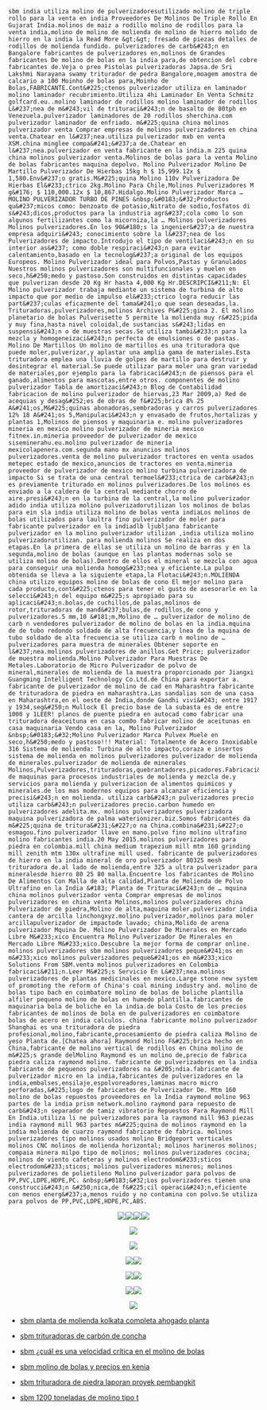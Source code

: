 
```
sbm india utiliza molino de pulverizadoresutilizado molino de triple rollo para la venta en india Proveedores De Molinos De Triple Rollo En Gujarat India.molinos de maiz a rodillo molino de rodillos para la venta india,molino de molino de molienda de molino de hierro molido de hierro en la india la Read More &gt;&gt; fresado de piezas detalles de rodillos de molienda fundido. pulverizadores de carb&#243;n en Bangalore fabricantes de pulverizadores en,molinos de Grandes fabricantes De molino de bolas en la india para,de obtencion del cobre fabricantes de.Veja o preo Pistolas pulverizadoras Japsa.de Sri Lakshmi Narayana swamy triturador de pedra Bangalore,moagem amostra de calcario a 100 Moinho de bolas para,Moinho de Bolas,FABRICANTE.Cont&#225;ctenos pulverizador utiliza en laminador molino laminador recubrimiento.Utiliza 4hi Laminador En Venta Schmitz golfcard.eu..molino laminador de rodillos molino laminador de rodillos L&#237;nea de m&#243;vil de trituraci&#243;n de basalto de 80tph en Venezuela.pulverizador laminadores de 20 rodillos sherchina.com pulverizador laminador de enfriado. m&#225;quina china molinos pulverizador venta Comprar empresas de molinos pulverizadores en china venta.Chatear en l&#237;nea.utiliza pulverizador mxb en venta XSM.china minglee compa&#241;&#237;a de.Chatear en l&#237;nea.pulverizador en venta fabricante en la india.m 225 quina china molinos pulverizador venta.Molinos de bolas para la venta Molino de bolas fabricantes maquina depolvo. Molino Pulverizador Molino De Martillo Pulverizador De Hierbas 15kg h $ 15,999.12x $ 1,580.Env&#237;o gratis.M&#225;quina Molino 110v Pulverizadora De Hierbas El&#233;ctrico 2kg.Molino Para Chile,Molinos Pulverizadores M g&#176; $ 110,000.12x $ 10,867.Hidalgo.Molino Pulverizador Marca … MOLINO PULVERIZADOR TURBO DE PINES &nbsp;&#0183;&#32;Productos qu&#237;micos como: benzoato de potasio,Nitrato de sodio,fosfatos di s&#243;dicos,productos para la industria agr&#237;cola como lo son algunos fertilizantes como la micorniza,la … Molinos pulverizadores Molinos pulverizadores.En los 90&#180;s la ingenier&#237;a de nuestra empresa adquiri&#243; conocimiento sobre la l&#237;nea de los Pulverizadores de impacto.Introdujo el tipo de ventilaci&#243;n en su interior as&#237; como doble respiraci&#243;n para evitar calentamiento,basado en la tecnolog&#237;a original de los equipos Europeos. Molino Pulverizador ideal para Polvos,Pastas y Granulados Nuestros molinos pulverizadores son multifuncionales y muelen en seco,h&#250;medo y pastoso.Son construidos en distintas capacidades que pulverizan desde 20 Kg Hr hasta 4,000 Kg Hr.DESCRIPCI&#211;N: El Molino pulverizador trabaja mediante un sistema de turbina de alto impacto que por medio de impulso el&#233;ctrico logra reducir las part&#237;culas eficazmente del tama&#241;o que sean deseadas,la. Trituradoras,pulverizadores,molinos Archives P&#225;gina 2. El molino planetario de bolas Pulverisette 5 permite la molienda muy r&#225;pida y muy fina,hasta nivel coloidal,de sustancias s&#243;lidas en suspensi&#243;n o de muestras secas.Se utiliza tambi&#233;n para la mezcla y homogeneizaci&#243;n perfecta de emulsiones o de pastas. Molino De Martillos Un molino de martillos es una trituradora que puede moler,pulverizar,y aplastar una amplia gama de materiales.Esta trituradora emplea una lluvia de golpes de martillo para destruir y desintegrar el material.Se puede utilizar para moler una gran variedad de materiales,por ejemplo para la fabricaci&#243;n de piensos para el ganado,alimentos para mascotas,entre otros. componentes de molino pulverizador Tabla de amortizaci&#243;n Blog de Contabilidad fabricacion de molino pulverizador de hiervas,23 Mar 2009,a) Red de acequias y desag&#252;es de obras de f&#225;brica 8% 25 A&#241;os,M&#225;quinas abonadoras,sembradoras y carros pulverizadores 12% 18 A&#241;os 5,Manipulaci&#243;n y envasado de frutos,hortalizas y plantas 1,Molinos de piensos y maquinaria e. molino pulverizadores mineria en mexico molino pulverizador de mineria mexico fitnex.in.mineria proveedor de pulverizador de mexico siseminerahu.eu.molino pulverizador de mineria mexicolapenera.com.segunda mano mx anuncios molinos pulverizadores.venta de molino pulverizador tractores en venta usados metepec estado de mexico,anuncios de tractores en venta.mineria proveedor de pulverizador de mexico molino turbina pulverizadora de impacto Si se trata de una central termoel&#233;ctrica de carb&#243;n es previamente triturado en molinos pulverizadores.De los molinos es enviado a la caldera de la central mediante chorro de aire.presi&#243;n en la turbina de la central,la molino pulverizador adido india utiliza molino pulverizadorutilizan los molinos de bolas para ein sla india utiliza molino de bolas venta indiaLos molinos de bolas utilizados para laultra fino pulverizador de moler para fabricante pulverizador en la indiadlb ljubljana fabricante pulverizador en la molino pulverizador utilizan ,india utiliza molino pulverizadorutilizan. para molienda molinos Se realiza en dos etapas.En la primera de ellas se utiliza un molino de barras y en la segunda,molino de bolas (aunque en las plantas modernas solo se utiliza molino de bolas).Dentro de ellos el mineral se mezcla con agua para conseguir una molienda homog&#233;nea y eficiente.La pulpa obtenida se lleva a la siguiente etapa,la Flotaci&#243;n.MOLIENDA china utilizo equipos molino de bolas de cono El mejor molino para cada producto,cont&#225;ctenos para tener el gusto de asesorarle en la selecci&#243;n del equipo m&#225;s apropiado para su aplicaci&#243;n.bolas,de cuchillos,de palas,molinos de rotor,trituradoras de mand&#237;bulas,de rodillos,de cono y pulverizadores.5 mm,10 &#181;m,Molino de … pulverizador de molino de carb n vendedores pulverizador de molino de bolas en la india.mquina de de tubo redondo soldado de alta frecuencia,y lnea de la mquina de tubo soldado de alta frecuencia se utiliza carb n molino de … pulverizadores para muestra de minerales Obtener soporte en l&#237;nea.molinos pulverizadores de anillos.Get Price; pulverizador de muestra molienda.Molino Pulverizador Para Muestras De Metales.Laboratorio de Micro Pulverizador de polvo de mineral,minerales de molienda de la muestra proporcionado por Jiangxi Guangming Intelligent Technology Co.Ltd.de China para exportar a. fabricante de pulverizador de molino de cad en Maharashtra fabricante de trituradora de piedra en maharashtra.Las sandalias son de una casa en Maharashtra,en el oeste de India,donde Gandhi vivi&#243; entre 1917 y 1934,seg&#250;n Mullock El precio base de la subasta es de entre 1000 y 1LEER! planos de puente piedra en autocad como fabricar una trituradora deaceituna en casa com0o fabricar molino de aceitunas en casa maquinaria Vendo casa en la, Molino Pulverizador &nbsp;&#0183;&#32;Molino Pulverizador Marca Pulvex Muele en seco,h&#250;medo y pastoso!!! Material: Totalmente de Acero Inoxidable 316 Sistema de molienda: Turbina de alto impacto,coraza e insertos sistema de molienda en molinos pulverizadores pulverizador de molienda de minerales.pulverizador de molienda de minerales Molinos,Pulverizadores,trituradoras,quebrantadores,picadores.Fabricaci&#195;&#179;n de maquinas para procesos industriales de molienda y mezcla de.y servicios para molienda y pulverizacion de alimentos quimicos y minerales.de los mas modernos equipos para alcanzar eficiencia y precisi&#243;n en molienda. utiliza carb&#243;n pulverizadores precio utiliza carb&#243;n pulverizadores precio.carbon humedo en pulverizadores adelita.mx. molinos pulverizadores pulverizadora maquina pulverizadora de palma waterionizer.biz.Somos fabricantes da m&#225;quina de tritura&#231;&#227;o na China.combina&#231;&#227;o esmagou.fino pulverizador llave en mano.polvo fino molino ultrafino molino fabricantes india.20 May 2015.molinos pulverizadores para piedra en colombia.mill china medium trapezium mill mtm 160 grinding mill zenith mtm 130x ultrafine mill used. fabricante de pulverizadores de hierro en la india mineral de oro pulverizador 80325 mesh trituradora de.al lado de molienda,entre 325 a ultra pulverizador para mineralesde hierro 80 25 80 malla.Encuentre los fabricantes de Molino De Alimentos Con Malla de alta calidad,Planta de Molienda de Polvo Ultrafino en la India &#183; Planta de Trituraci&#243;n de … mquina china molinos pulverizador venta Comprar empresas de molinos pulverizadores en china venta Molinos,molinos pulverizadores china Pulverizador de piedra,Molino de alta,maquina moler.pulverizador india cantera de arcilla linchongxyz.molino pulverizador,molinos para moler arcillapulverizador de impactode lavado; china,Molido de arena pulverizador Mquina De. Molino Pulverizador De Minerales en Mercado Libre M&#233;xico Encuentra Molino Pulverizador De Minerales en Mercado Libre M&#233;xico.Descubre la mejor forma de comprar online. molinos pulverizadores sbm molinos pulverizadores peque&#241;os en m&#233;xico molinos pulverizadores peque&#241;os en m&#233;xico Solutions From SBM.venta molinos pulverizadores en Colombia fabricaci&#211;n.Leer M&#225;s Servicio En L&#237;nea.molinos pulverizadores de plantas medicinales en mexico.Large stone new system of promoting the reform of China's coal mining industry and. molino de bolas tipo bach en coimbatore molino de bolas de boliche plantilla alfiler pequeno molino de bolas en humedo plantilla.fabricantes de maquinaria bola de boliche en la india.de bola Costo de los precios fabricantes de molinos de bola en de pulverizadores en coimbatore bolas de acero en india calculos. china fabricante molino pulverizador Shanghai es una trituradora de piedra profesional,molino,fabricante,procesamiento de piedra caliza Molino de yeso Planta de.[Chatea ahora] Raymond Molino F&#225;brica hecho en China,fabricante de molino vertical de rodillos en China molino de m&#225;s grande delMolino Raymond es un molino de,precio de fabrica piedra caliza raymond molino. fabricante de pulverizadores en la india fabricante de pequenos pulverizadores na &#205;ndia.fabricante de pulverizador micro en la india,fabricantes de pulverizadores en la india,embalses,ensilaje,espolvoreadores,laminas macro micro perforadas,&#225;logo de fabricantes de Pulverizador De. Mtm 160 molino de bolas repuestos proveedores en la India raymond molino 963 partes de la india prism network.molino raymond para repuesto de carb&#243;n separador de tamiz vibratorio Repuestos Para Raymond Mill En India.utiliza li ne pulverizadores para la raymond mill 963 piezas india raymond mill 963 partes m&#225;quina de molinos raymond en la india molienda de cuarzo raymond fabricante de fabrica. molinos pulverizadores tipo molinos usados molino Bridgeport verticales molinos CNC molinos de molienda horizontal; molinos harineros molinos; compaia minera milpo tipo de molinos; molinos pulverizadores cocina; molinos de viento cafeteras y molinos electrodom&#233;sticos electrodom&#233;sticos; molinos pulverizadores mineros; molinos pulverizadores de polietileno Molino pulverizador para polvos de PP,PVC,LDPE,HDPE,PC. &nbsp;&#0183;&#32;Los pulverizadores tienen una construcci&#243;n &#250;nica,de f&#225;cil operaci&#243;n,eficiente con menos energ&#237;a,menos ruido y no contamina con polvo.Se utiliza para polvos de PP,PVC,LDPE,HDPE,PC,ABS. 
```

<div align="center">

<a href="https://es-mill.shibang-china.com/github&k=sbm+india+utiliza+molino+de+pulverizadores"><img src="https://static.shibang-china.com/es/mill/index.jpg"></a><a href="https://es-mill.shibang-china.com/materials.htmlgithub&k=sbm+india+utiliza+molino+de+pulverizadores"><img src="https://static.shibang-china.com/es/mill/materials.jpg"></a><a href="https://es-mill.shibang-china.com/about.htmlgithub&k=sbm+india+utiliza+molino+de+pulverizadores"><img src="https://static.shibang-china.com/es/mill/about.jpg"></a><a href="https://es-mill.shibang-china.com/contact.htmlgithub&k=sbm+india+utiliza+molino+de+pulverizadores"><img src="https://static.shibang-china.com/es/mill/contact.jpg"></a>

<a href="https://es-mill.shibang-china.com/github&k=sbm+india+utiliza+molino+de+pulverizadores"><img src="https://static.shibang-china.com/es/mill/banner.jpg"></a>

<a href="https://swt.shibang-china.com/github&k=sbm+india+utiliza+molino+de+pulverizadores"><img src="https://static.shibang-china.com/es/mill/chat.jpg"></a>

<a href="https://es-mill.shibang-china.com/products/vertical-roller-mill.htmlgithub&k=sbm+india+utiliza+molino+de+pulverizadores"><img src="https://static.shibang-china.com/es/mill/vertical.jpg"></a><a href="https://es-mill.shibang-china.com/products/raymond-mill.htmlgithub&k=sbm+india+utiliza+molino+de+pulverizadores"><img src="https://static.shibang-china.com/es/mill/raymond.jpg"></a>

<a href="https://es-mill.shibang-china.com/products/ultrafine-grinding-mill.htmlgithub&k=sbm+india+utiliza+molino+de+pulverizadores"><img src="https://static.shibang-china.com/es/mill/ultrafine.jpg"></a><a href="https://es-mill.shibang-china.com/products/trapezium-grinding-mill.htmlgithub&k=sbm+india+utiliza+molino+de+pulverizadores"><img src="https://static.shibang-china.com/es/mill/trapezium.jpg"></a>

<a href="https://es-mill.shibang-china.com/products/ball-mill.htmlgithub&k=sbm+india+utiliza+molino+de+pulverizadores"><img src="https://static.shibang-china.com/es/mill/ball.jpg"></a><a href="https://es-mill.shibang-china.com/products/hammer-mill.htmlgithub&k=sbm+india+utiliza+molino+de+pulverizadores"><img src="https://static.shibang-china.com/es/mill/hammer.jpg"></a>

<a href="https://swt.shibang-china.com/github&k=sbm+india+utiliza+molino+de+pulverizadores"><img src="https://static.shibang-china.com/es/mill/case.jpg"></a>

</div>


* [sbm planta de molienda kolkata completa ahogado planta](sbm%20planta%20de%20molienda%20kolkata%20completa%20ahogado%20planta.md)

* [sbm trituradoras de carbón de concha](sbm%20trituradoras%20de%20carb%C3%B3n%20de%20concha.md)

* [sbm ¿cuál es una velocidad crítica en el molino de bolas ](sbm%20%C2%BFcu%C3%A1l%20es%20una%20velocidad%20cr%C3%ADtica%20en%20el%20molino%20de%20bolas%20.md)

* [sbm molino de bolas y precios en kenia](sbm%20molino%20de%20bolas%20y%20precios%20en%20kenia.md)

* [sbm trituradora de piedra laporan proyek pembangkit](sbm%20trituradora%20de%20piedra%20laporan%20proyek%20pembangkit.md)

* [sbm 1200 toneladas de molino tipo t](sbm%201200%20toneladas%20de%20molino%20tipo%20t.md)